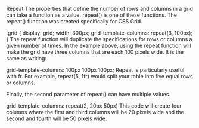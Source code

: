 Repeat
The properties that define the number of rows and columns in a grid can take a function as a value. repeat() is one of these functions. The repeat() function was created specifically for CSS Grid.

.grid {
  display: grid;
  width: 300px;
  grid-template-columns: repeat(3, 100px);
}
The repeat function will duplicate the specifications for rows or columns a given number of times. In the example above, using the repeat function will make the grid have three columns that are each 100 pixels wide. It is the same as writing:

grid-template-columns: 100px 100px 100px;
Repeat is particularly useful with fr. For example, repeat(5, 1fr) would split your table into five equal rows or columns.

Finally, the second parameter of repeat() can have multiple values.

grid-template-columns: repeat(2, 20px 50px)
This code will create four columns where the first and third columns will be 20 pixels wide and the second and fourth will be 50 pixels wide.
